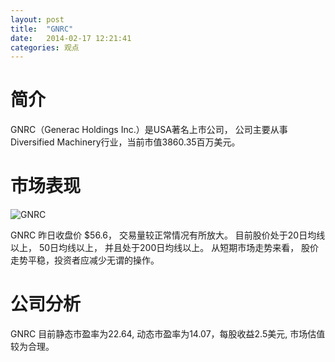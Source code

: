```yaml
---
layout: post
title:  "GNRC"
date:   2014-02-17 12:21:41
categories: 观点
---
```


# 简介
GNRC（Generac Holdings Inc.）是USA著名上市公司，
公司主要从事Diversified Machinery行业，当前市值3860.35百万美元。

# 市场表现

![GNRC](http://finviz.com/chart.ashx?t=GNRC&ty=c&ta=1&p=d&s=l)

GNRC 昨日收盘价 $56.6，
交易量较正常情况有所放大。
目前股价处于20日均线以上，
50日均线以上，
并且处于200日均线以上。
从短期市场走势来看，
股价走势平稳，投资者应减少无谓的操作。

# 公司分析
GNRC 目前静态市盈率为22.64, 动态市盈率为14.07，每股收益2.5美元,
市场估值较为合理。
